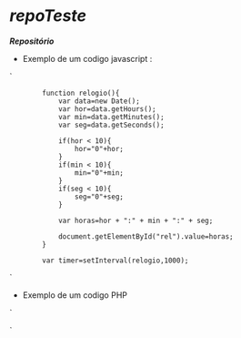 # ***repoTeste***
***Repositório***

* Exemplo de um codigo javascript :

`

		
			function relogio(){
				var data=new Date();
				var hor=data.getHours();
				var min=data.getMinutes();
				var seg=data.getSeconds();
				
				if(hor < 10){
					hor="0"+hor;
				}
				if(min < 10){
					min="0"+min;
				}
				if(seg < 10){
					seg="0"+seg;
				}
				
				var horas=hor + ":" + min + ":" + seg;
				
				document.getElementById("rel").value=horas;
			}

			var timer=setInterval(relogio,1000);

`

* Exemplo de um codigo PHP

`
<?php
class Person {

    function __construct() {
        print "Você chamou a função construtora";
    }
    
    function __destruct() {
        print "Você chamou a função destruidora!";
    }
}
?>
`

